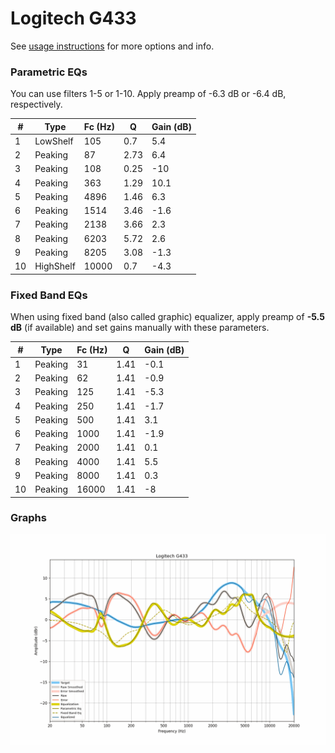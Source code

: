 # Logitech G433
See [usage instructions](https://github.com/jaakkopasanen/AutoEq#usage) for more options and info.

### Parametric EQs
You can use filters 1-5 or 1-10. Apply preamp of -6.3 dB or -6.4 dB, respectively.

|   # | Type      |   Fc (Hz) |    Q |   Gain (dB) |
|-----|-----------|-----------|------|-------------|
|   1 | LowShelf  |       105 | 0.7  |         5.4 |
|   2 | Peaking   |        87 | 2.73 |         6.4 |
|   3 | Peaking   |       108 | 0.25 |       -10   |
|   4 | Peaking   |       363 | 1.29 |        10.1 |
|   5 | Peaking   |      4896 | 1.46 |         6.3 |
|   6 | Peaking   |      1514 | 3.46 |        -1.6 |
|   7 | Peaking   |      2138 | 3.66 |         2.3 |
|   8 | Peaking   |      6203 | 5.72 |         2.6 |
|   9 | Peaking   |      8205 | 3.08 |        -1.3 |
|  10 | HighShelf |     10000 | 0.7  |        -4.3 |

### Fixed Band EQs
When using fixed band (also called graphic) equalizer, apply preamp of **-5.5 dB** (if available) and set gains manually with these parameters.

|   # | Type    |   Fc (Hz) |    Q |   Gain (dB) |
|-----|---------|-----------|------|-------------|
|   1 | Peaking |        31 | 1.41 |        -0.1 |
|   2 | Peaking |        62 | 1.41 |        -0.9 |
|   3 | Peaking |       125 | 1.41 |        -5.3 |
|   4 | Peaking |       250 | 1.41 |        -1.7 |
|   5 | Peaking |       500 | 1.41 |         3.1 |
|   6 | Peaking |      1000 | 1.41 |        -1.9 |
|   7 | Peaking |      2000 | 1.41 |         0.1 |
|   8 | Peaking |      4000 | 1.41 |         5.5 |
|   9 | Peaking |      8000 | 1.41 |         0.3 |
|  10 | Peaking |     16000 | 1.41 |        -8   |

### Graphs
![](./Logitech%20G433.png)
